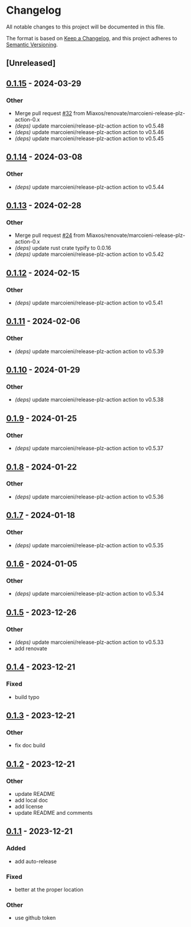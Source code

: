 # Changelog
All notable changes to this project will be documented in this file.

The format is based on [Keep a Changelog](https://keepachangelog.com/en/1.0.0/),
and this project adheres to [Semantic Versioning](https://semver.org/spec/v2.0.0.html).

## [Unreleased]

## [0.1.15](https://github.com/Miaxos/octokit-rs/compare/v0.1.14...v0.1.15) - 2024-03-29

### Other
- Merge pull request [#32](https://github.com/Miaxos/octokit-rs/pull/32) from Miaxos/renovate/marcoieni-release-plz-action-0.x
- *(deps)* update marcoieni/release-plz-action action to v0.5.48
- *(deps)* update marcoieni/release-plz-action action to v0.5.46
- *(deps)* update marcoieni/release-plz-action action to v0.5.45

## [0.1.14](https://github.com/Miaxos/octokit-rs/compare/v0.1.13...v0.1.14) - 2024-03-08

### Other
- *(deps)* update marcoieni/release-plz-action action to v0.5.44

## [0.1.13](https://github.com/Miaxos/octokit-rs/compare/v0.1.12...v0.1.13) - 2024-02-28

### Other
- Merge pull request [#24](https://github.com/Miaxos/octokit-rs/pull/24) from Miaxos/renovate/marcoieni-release-plz-action-0.x
- *(deps)* update rust crate typify to 0.0.16
- *(deps)* update marcoieni/release-plz-action action to v0.5.42

## [0.1.12](https://github.com/Miaxos/octokit-rs/compare/v0.1.11...v0.1.12) - 2024-02-15

### Other
- *(deps)* update marcoieni/release-plz-action action to v0.5.41

## [0.1.11](https://github.com/Miaxos/octokit-rs/compare/v0.1.10...v0.1.11) - 2024-02-06

### Other
- *(deps)* update marcoieni/release-plz-action action to v0.5.39

## [0.1.10](https://github.com/Miaxos/octokit-rs/compare/v0.1.9...v0.1.10) - 2024-01-29

### Other
- *(deps)* update marcoieni/release-plz-action action to v0.5.38

## [0.1.9](https://github.com/Miaxos/octokit-rs/compare/v0.1.8...v0.1.9) - 2024-01-25

### Other
- *(deps)* update marcoieni/release-plz-action action to v0.5.37

## [0.1.8](https://github.com/Miaxos/octokit-rs/compare/v0.1.7...v0.1.8) - 2024-01-22

### Other
- *(deps)* update marcoieni/release-plz-action action to v0.5.36

## [0.1.7](https://github.com/Miaxos/octokit-rs/compare/v0.1.6...v0.1.7) - 2024-01-18

### Other
- *(deps)* update marcoieni/release-plz-action action to v0.5.35

## [0.1.6](https://github.com/Miaxos/octokit-rs/compare/v0.1.5...v0.1.6) - 2024-01-05

### Other
- *(deps)* update marcoieni/release-plz-action action to v0.5.34

## [0.1.5](https://github.com/Miaxos/octokit-rs/compare/v0.1.4...v0.1.5) - 2023-12-26

### Other
- *(deps)* update marcoieni/release-plz-action action to v0.5.33
- add renovate

## [0.1.4](https://github.com/Miaxos/octokit-rs/compare/v0.1.3...v0.1.4) - 2023-12-21

### Fixed
- build typo

## [0.1.3](https://github.com/Miaxos/octokit-rs/compare/v0.1.2...v0.1.3) - 2023-12-21

### Other
- fix doc build

## [0.1.2](https://github.com/Miaxos/octokit-rs/compare/v0.1.1...v0.1.2) - 2023-12-21

### Other
- update README
- add local doc
- add license
- update README and comments

## [0.1.1](https://github.com/Miaxos/octokit-rs/compare/v0.1.0...v0.1.1) - 2023-12-21

### Added
- add auto-release

### Fixed
- better at the proper location

### Other
- use github token
